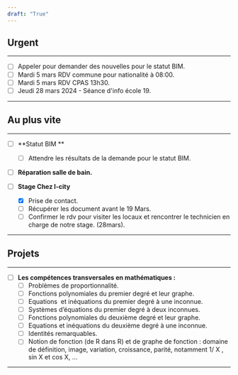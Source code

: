 ```yaml
---
draft: "True"
---
```

## Urgent
---
- [ ] Appeler pour demander des nouvelles pour le statut BIM.
- [ ] Mardi 5 mars RDV commune pour nationalité à  08:00.
- [ ] Mardi 5 mars RDV CPAS 13h30.
- [ ] Jeudi 28 mars 2024 - Séance d'info école 19.
---
## Au plus vite
---
- [ ] **Statut BIM **
	- [ ] Attendre les résultats de la demande pour le statut BIM.

- [ ] **Réparation salle de bain.**

- [ ] **Stage Chez I-city**
	- [x] Prise de contact.
	- [ ] Récupérer les document avant le 19 Mars.
	- [ ] Confirmer le rdv pour visiter les locaux et rencontrer le technicien en charge de notre stage. (28mars).
---
## Projets
---
- [ ] **Les compétences transversales en mathématiques :**  
	- [ ] Problèmes de proportionnalité.
	- [ ] Fonctions polynomiales du premier degré et leur graphe.
	- [ ] Equations  et inéquations du premier degré à une inconnue.
	- [ ] Systèmes d’équations du premier degré à deux inconnues.
	- [ ] Fonctions polynomiales du deuxième degré et leur graphe.
	- [ ] Equations et inéquations du deuxième degré à une inconnue.
	- [ ] Identités remarquables.
	- [ ] Notion de fonction (de R dans R) et de graphe de fonction : domaine de définition, image, variation, croissance, parité, notamment 1/ X , sin X et cos X, …
---
